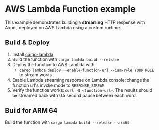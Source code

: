 # AWS Lambda Function example

This example demonstrates building a **streaming** HTTP response with Axum,
deployed on AWS Lambda using a custom runtime.

## Build & Deploy

1. Install
   [cargo-lambda](https://github.com/cargo-lambda/cargo-lambda#installation)
2. Build the function with `cargo lambda build --release`
3. Deploy the function to AWS Lambda with:
   - `cargo lambda deploy --enable-function-url --iam-role YOUR_ROLE` to stream words
4. Enable Lambda streaming response on Lambda console: change the function url's
   invoke mode to `RESPONSE_STREAM`
5. Verify the function works: `curl -N <function-url>`. The results should be
   streamed back with 0.5 second pause between each word.

## Build for ARM 64

Build the function with `cargo lambda build --release --arm64`
